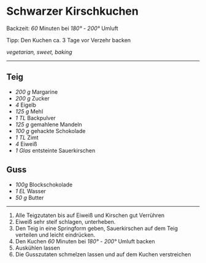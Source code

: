 # Schwarzer Kirschkuchen

Backzeit: *60* Minuten bei *180° - 200°* Umluft

Tipp: Den Kuchen ca. 3 Tage vor Verzehr backen

*vegetarian, sweet, baking*

---

## Teig
- *200 g* Margarine
- *200 g* Zucker
- *4* Eigelb
- *125 g* Mehl
- *1 TL* Backpulver
- *125 g* gemahlene Mandeln
- *100 g* gehackte Schokolade
- *1 TL* Zimt
- *4* Eiweiß
- *1 Glas* entsteinte Sauerkirschen

## Guss
- *100g* Blockschokolade
- *1 EL* Wasser
- *50 g* Butter

---

1. Alle Teigzutaten bis auf Eiweiß und Kirschen gut Verrühren
2. Eiweiß sehr steif schlagen, unterheben.
3. Den Teig in eine Springform geben, Sauerkirschen auf dem Teig verteilen und leicht eindrücken.
4. Den Kuchen *60* Minuten bei *180° - 200°* Umluft backen
5. Auskühlen lassen
6. Die Gusszutaten schmelzen lassen und auf dem Kuchen verstreichen
